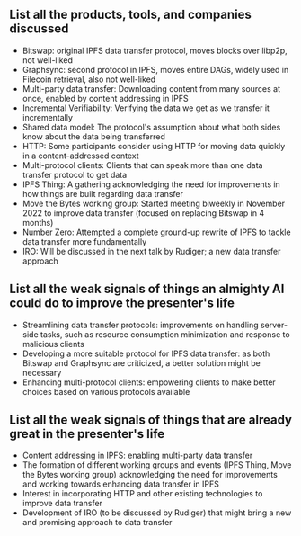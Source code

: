 ## List all the products, tools, and companies discussed

- Bitswap: original IPFS data transfer protocol, moves blocks over libp2p, not well-liked
- Graphsync: second protocol in IPFS, moves entire DAGs, widely used in Filecoin retrieval, also not well-liked
- Multi-party data transfer: Downloading content from many sources at once, enabled by content addressing in IPFS
- Incremental Verifiability: Verifying the data we get as we transfer it incrementally
- Shared data model: The protocol's assumption about what both sides know about the data being transferred
- HTTP: Some participants consider using HTTP for moving data quickly in a content-addressed context
- Multi-protocol clients: Clients that can speak more than one data transfer protocol to get data
- IPFS Thing: A gathering acknowledging the need for improvements in how things are built regarding data transfer
- Move the Bytes working group: Started meeting biweekly in November 2022 to improve data transfer (focused on replacing Bitswap in 4 months)
- Number Zero: Attempted a complete ground-up rewrite of IPFS to tackle data transfer more fundamentally
- IRO: Will be discussed in the next talk by Rudiger; a new data transfer approach

## List all the weak signals of things an almighty AI could do to improve the presenter's life

- Streamlining data transfer protocols: improvements on handling server-side tasks, such as resource consumption minimization and response to malicious clients
- Developing a more suitable protocol for IPFS data transfer: as both Bitswap and Graphsync are criticized, a better solution might be necessary
- Enhancing multi-protocol clients: empowering clients to make better choices based on various protocols available

## List all the weak signals of things that are already great in the presenter's life

- Content addressing in IPFS: enabling multi-party data transfer
- The formation of different working groups and events (IPFS Thing, Move the Bytes working group) acknowledging the need for improvements and working towards enhancing data transfer in IPFS
- Interest in incorporating HTTP and other existing technologies to improve data transfer
- Development of IRO (to be discussed by Rudiger) that might bring a new and promising approach to data transfer